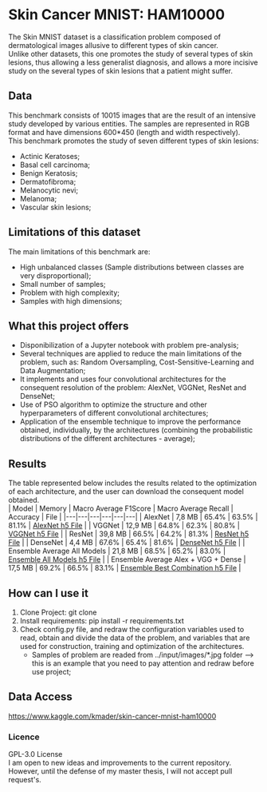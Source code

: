 # Skin Cancer MNIST: HAM10000

The Skin MNIST dataset is a classification problem composed of dermatological images allusive to different types of skin cancer.  
Unlike other datasets, this one promotes the study of several types of skin lesions, thus allowing a less generalist diagnosis, and allows a more incisive study on the several types of skin lesions that a patient might suffer.

## Data
This benchmark consists of 10015 images that are the result of an intensive study developed by various entities. The samples are represented in RGB format and have dimensions 600*450 (length and width respectively).  
This benchmark promotes the study of seven different types of skin lesions:  
* Actinic Keratoses;
* Basal cell carcinoma;
* Benign Keratosis;
* Dermatofibroma;
* Melanocytic nevi;
* Melanoma;
* Vascular skin lesions;

## Limitations of this dataset
The main limitations of this benchmark are:
* High unbalanced classes (Sample distributions between classes are very disproportional);
* Small number of samples;
* Problem with high complexity;
* Samples with high dimensions;

## What this project offers
* Disponibilization of a Jupyter notebook with problem pre-analysis;
* Several techniques are applied to reduce the main limitations of the problem, such as: Random Oversampling, Cost-Sensitive-Learning and Data Augmentation;
* It implements and uses four convolutional architectures for the consequent resolution of the problem: AlexNet, VGGNet, ResNet and DenseNet;
* Use of PSO algorithm to optimize the structure and other hyperparameters of different convolutional architectures;
* Application of the ensemble technique to improve the performance obtained, individually, by the architectures (combining the probabilistic distributions of the different architectures - average);

## Results
The table represented below includes the results related to the optimization of each architecture, and the user can download the consequent model obtained.  
| Model | Memory | Macro Average F1Score | Macro Average Recall | Accuracy | File | 
|---|---|---|---|---|---|
| AlexNet | 7,8 MB | 65.4% | 63.5% | 81.1% | [AlexNet h5 File](https://github.com/bundasmanu/ProjetoMestrado/blob/master/arquiteturas_otimizadas/Skin_MNIST/alexnet_gbest_oficial.h5?raw=true) |
| VGGNet | 12,9 MB | 64.8% | 62.3% | 80.8% | [VGGNet h5 File](https://github.com/bundasmanu/ProjetoMestrado/blob/master/arquiteturas_otimizadas/Skin_MNIST/vggnet_gbest_oficial.h5?raw=true) |
| ResNet | 39,8 MB |  66.5% |  64.2% | 81.3% | [ResNet h5 File](https://github.com/bundasmanu/ProjetoMestrado/blob/master/arquiteturas_otimizadas/Skin_MNIST/resnet_gbest_oficial.h5?raw=true) |
| DenseNet | 4,4 MB | 67.6% |  65.4% | 81.6% | [DenseNet h5 File](https://github.com/bundasmanu/ProjetoMestrado/blob/master/arquiteturas_otimizadas/Skin_MNIST/densenet_gbest_oficial.h5?raw=true) |
| Ensemble Average All Models | 21,8 MB | 68.5% | 65.2%  | 83.0% | [Ensemble All Models h5 File](https://github.com/bundasmanu/ProjetoMestrado/blob/master/arquiteturas_otimizadas/Skin_MNIST/ensemble_all.h5?raw=true) |
| Ensemble Average Alex + VGG + Dense | 17,5 MB | 69.2% | 66.5%  | 83.1% | [Ensemble Best Combination h5 File](https://github.com/bundasmanu/ProjetoMestrado/blob/master/arquiteturas_otimizadas/Skin_MNIST/ensemble_best.h5?raw=true) |

## How can I use it
1. Clone Project: git clone 
2. Install requirements: pip install -r requirements.txt
3. Check config.py file, and redraw the configuration variables used to read, obtain and divide the data of the problem, and variables that are used for construction, training and optimization of the architectures.
   * Samples of problem are readed from ../input/images/*.jpg folder --> this is an example that you need to pay attention and redraw before use project;

## Data Access
https://www.kaggle.com/kmader/skin-cancer-mnist-ham10000

### Licence

GPL-3.0 License  
I am open to new ideas and improvements to the current repository. However, until the defense of my master thesis, I will not accept pull request's.
